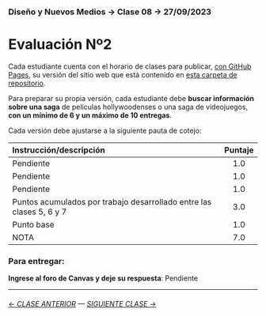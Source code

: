 ### Diseño y Nuevos Medios → Clase 08 → 27/09/2023 

# Evaluación Nº2

Cada estudiante cuenta con el horario de clases para publicar, [con GitHub Pages](https://docs.github.com/es/free-pro-team@latest/github/working-with-github-pages/configuring-a-publishing-source-for-your-github-pages-site), su versión del sitio web que está contenido en [esta carpeta de repositorio](https://profesorfaco.github.io/dno037-2023-2/clase-08/).

Para preparar su propia versión, cada estudiante debe **buscar información sobre una saga** de películas hollywoodenses o una saga de videojuegos, **con un mínimo de 6 y un máximo de 10 entregas**.

Cada versión debe ajustarse a la siguiente pauta de cotejo:

| Instrucción/descripción |  Puntaje | 
|:------------------------|:--------:|
| Pendiente | 1.0 |
| Pendiente | 1.0 |
| Pendiente | 1.0 |
| Puntos acumulados por trabajo desarrollado entre las clases 5, 6 y 7 | 3.0 |
| Punto base | 1.0 |
| NOTA  | 7.0 |

### Para entregar:

**Ingrese al foro de Canvas y deje su respuesta**: Pendiente

- - - - - - - - - - - - -

###### [← CLASE ANTERIOR](https://github.com/profesorfaco/dno037-2023-2/tree/main/clase-07) — [SIGUIENTE CLASE →](https://github.com/profesorfaco/dno037-2023-2/tree/main/clase-10)
